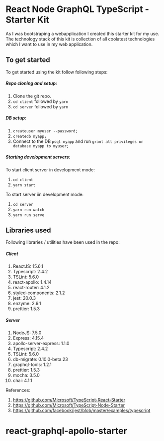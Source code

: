 # React Node GraphQL TypeScript - Starter Kit

As I was bootstraping a webapplication I created this starter kit for my use. The technology stack of this kit is collection of all coolatest technologies which I want to use in my web application.

## To get started

To get started using the kit follow following steps:
##### Repo cloning and setup:
1. Clone the git repo.
2. `cd client` followed by `yarn`
3. `cd server` followed by `yarn`
##### DB setup:
1. `createuser myuser --password;`
2. `createdb myapp;`
3. Connect to the DB `psql myapp` and run `grant all privileges on database myapp to myuser;`
##### Starting development servers:
To start client server in development mode:
1. `cd client`
2. `yarn start`

To start server iin development mode:
1. `cd server`
2. `yarn run watch`
3. `yarn run serve`

## Libraries used
Following libraries / utilities have been used in the repo:
##### Client
1. ReactJS: 15.6.1
2. Typescript: 2.4.2
3. TSLint: 5.6.0
4. react-apollo: 1.4.14
5. react-router: 4.1.2
6. styled-components: 2.1.2
7. jest: 20.0.3
8. enzyme: 2.9.1
9. prettier: 1.5.3
##### Server
1. NodeJS: 7.5.0
2. Express: 4.15.4
3. apollo-server-express: 1.1.0
4. Typescript: 2.4.2
5. TSLint: 5.6.0
6. db-migrate: 0.10.0-beta.23
7. graphql-tools: 1.2.1
8. prettier: 1.5.3
9. mocha: 3.5.0
10. chai: 4.1.1

References:
1. https://github.com/Microsoft/TypeScript-React-Starter
2. https://github.com/Microsoft/TypeScript-Node-Starter
3. https://github.com/facebook/jest/blob/master/examples/typescript
# react-graphql-apollo-starter
